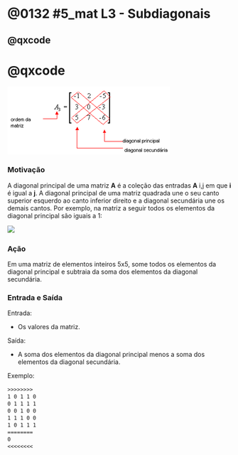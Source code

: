 # @0132 #5_mat L3 - Subdiagonais
## @qxcode

# @qxcode

![](capa.gif)

### Motivação

A diagonal principal de uma matriz **A** é a coleção das entradas **A** i,j em que **i** é igual a **j**. A diagonal principal de uma matriz quadrada une o seu canto superior esquerdo ao canto inferior direito e a diagonal secundária une os demais cantos. Por exemplo, na matriz a seguir todos os elementos da diagonal principal são iguais a 1:

![](https://wikimedia.org/api/rest_v1/media/math/render/svg/03b7d8ebcd29f3c1e9379f6aad400bd89aa8eaa7)

### Ação

Em uma matriz de elementos inteiros 5x5, some todos os elementos da diagonal principal e subtraia da soma dos elementos da diagonal secundária.

### Entrada e Saída

Entrada:

*   Os valores da matriz.

Saída:

*   A soma dos elementos da diagonal principal menos a soma dos elementos da diagonal secundária.

Exemplo:

    >>>>>>>>
    1 0 1 1 0 
    0 1 1 1 1 
    0 0 1 0 0 
    1 1 1 0 0 
    1 0 1 1 1
    ========
    0
    <<<<<<<<